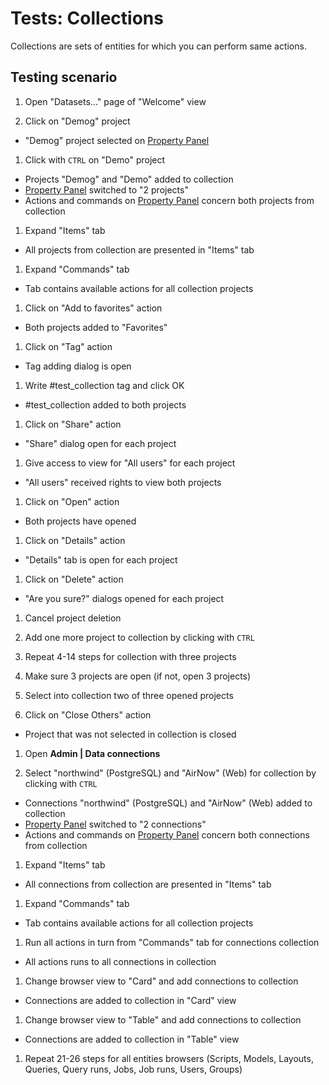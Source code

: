 <!-- TITLE: Tests: Collections -->
<!-- SUBTITLE: -->

# Tests: Collections

Collections are sets of entities for which you can perform same actions.

## Testing scenario

1. Open "Datasets..." page of "Welcome" view

1. Click on "Demog" project

* "Demog" project selected on [Property Panel](../../overview/navigation.md#properties)

1. Click with ```CTRL``` on "Demo" project

* Projects "Demog" and "Demo" added to collection
* [Property Panel](../../overview/navigation.md#properties) switched to "2 projects"
* Actions and commands on [Property Panel](../../overview/navigation.md#properties) concern both projects from collection

1. Expand "Items" tab

* All projects from collection are presented in "Items" tab

1. Expand "Commands" tab

* Tab contains available actions for all collection projects

1. Click on "Add to favorites" action

* Both projects added to "Favorites"

1. Click on "Tag" action

* Tag adding dialog is open

1. Write \#test_collection tag and click OK

* \#test_collection added to both projects

1. Click on "Share" action

* "Share" dialog open for each project

1. Give access to view for "All users" for each project

* "All users" received rights to view both projects

1. Click on "Open" action

* Both projects have opened

1. Click on "Details" action

* "Details" tab is open for each project

1. Click on "Delete" action

* "Are you sure?" dialogs opened for each project

1. Cancel project deletion

1. Add one more project to collection by clicking with ```CTRL```

1. Repeat 4-14 steps for collection with three projects

1. Make sure 3 projects are open (if not, open 3 projects)

1. Select into collection two of three opened projects

1. Click on "Close Others" action

* Project that was not selected in collection is closed

1. Open **Admin | Data connections**

1. Select "northwind" (PostgreSQL) and "AirNow" (Web) for collection by clicking with ```CTRL```

* Connections "northwind" (PostgreSQL) and "AirNow" (Web) added to collection
* [Property Panel](../../overview/navigation.md#properties) switched to "2 connections"
* Actions and commands on [Property Panel](../../overview/navigation.md#properties) concern both connections from
  collection

1. Expand "Items" tab

* All connections from collection are presented in "Items" tab

1. Expand "Commands" tab

* Tab contains available actions for all collection projects

1. Run all actions in turn from "Commands" tab for connections collection

* All actions runs to all connections in collection

1. Change browser view to "Card" and add connections to collection

* Connections are added to collection in "Card" view

1. Change browser view to "Table" and add connections to collection

* Connections are added to collection in "Table" view

1. Repeat 21-26 steps for all entities browsers (Scripts, Models, Layouts, Queries, Query runs, Jobs, Job runs, Users,
   Groups)
